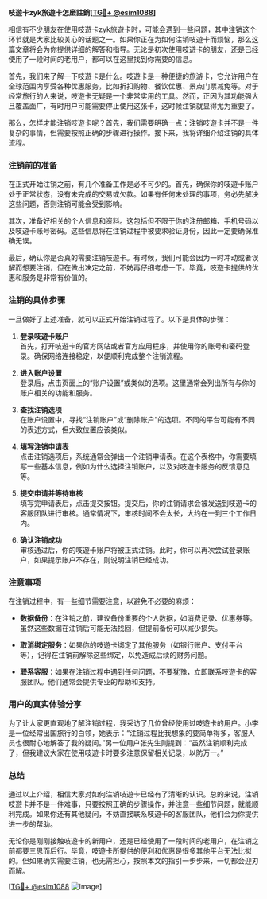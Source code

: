 **吱遊卡zyk旅遊卡怎麽註銷[[TG💪+ @esim1088](https://t.me/s/esim1088)]**

相信有不少朋友在使用吱遊卡zyk旅遊卡时，可能会遇到一些问题，其中注销这个环节就是大家比较关心的话题之一。如果你正在为如何注销吱遊卡而烦恼，那么这篇文章将会为你提供详细的解答和指导。无论是初次使用吱遊卡的朋友，还是已经使用了一段时间的老用户，都可以在这里找到你需要的信息。

首先，我们来了解一下吱遊卡是什么。吱遊卡是一种便捷的旅游卡，它允许用户在全球范围内享受各种优惠服务，比如折扣购物、餐饮优惠、景点门票减免等。对于经常旅行的人来说，吱遊卡无疑是一个非常实用的工具。然而，正因为其功能强大且覆盖面广，有时用户可能需要停止使用这张卡，这时候注销就显得尤为重要了。

那么，怎样才能注销吱遊卡呢？首先，我们需要明确一点：注销吱遊卡并不是一件复杂的事情，但需要按照正确的步骤进行操作。接下来，我将详细介绍注销的具体流程。

### 注销前的准备

在正式开始注销之前，有几个准备工作是必不可少的。首先，确保你的吱遊卡账户处于正常状态，没有未完成的交易或欠款。如果有任何未处理的事项，务必先解决这些问题，否则注销可能会受到影响。

其次，准备好相关的个人信息和资料。这包括但不限于你的注册邮箱、手机号码以及吱遊卡账号密码。这些信息将在注销过程中被要求验证身份，因此一定要确保准确无误。

最后，确认你是否真的需要注销吱遊卡。有时候，我们可能会因为一时冲动或者误解而想要注销，但在做出决定之前，不妨再仔细考虑一下。毕竟，吱遊卡提供的优惠和服务是非常有价值的。

### 注销的具体步骤

一旦做好了上述准备，就可以正式开始注销过程了。以下是具体的步骤：

1. **登录吱遊卡账户**  
   首先，打开吱遊卡的官方网站或者官方应用程序，并使用你的账号和密码登录。确保网络连接稳定，以便顺利完成整个注销流程。

2. **进入账户设置**  
   登录后，点击页面上的“账户设置”或类似的选项。这里通常会列出所有与你的账户相关的功能和服务。

3. **查找注销选项**  
   在账户设置中，寻找“注销账户”或“删除账户”的选项。不同的平台可能有不同的表述方式，但大致位置应该类似。

4. **填写注销申请表**  
   点击注销选项后，系统通常会弹出一个注销申请表。在这个表格中，你需要填写一些基本信息，例如为什么选择注销账户，以及对吱遊卡服务的反馈意见等。

5. **提交申请并等待审核**  
   填写完申请表后，点击提交按钮。提交后，你的注销请求会被发送到吱遊卡的客服团队进行审核。通常情况下，审核时间不会太长，大约在一到三个工作日内。

6. **确认注销成功**  
   审核通过后，你的吱遊卡账户将被正式注销。此时，你可以再次尝试登录账户，如果提示账户不存在，则说明注销已经成功。

### 注意事项

在注销过程中，有一些细节需要注意，以避免不必要的麻烦：

- **数据备份**：在注销之前，建议备份重要的个人数据，如消费记录、优惠券等。虽然这些数据在注销后可能无法找回，但提前备份可以减少损失。
  
- **取消绑定服务**：如果你的吱遊卡绑定了其他服务（如银行账户、支付平台等），记得在注销前解除这些绑定，以免造成后续的财务问题。

- **联系客服**：如果在注销过程中遇到任何问题，不要犹豫，立即联系吱遊卡的客服团队。他们通常会提供专业的帮助和支持。

### 用户的真实体验分享

为了让大家更直观地了解注销过程，我采访了几位曾经使用过吱遊卡的用户。小李是一位经常出国旅行的白领，她表示：“注销过程比我想象的要简单得多，客服人员也很耐心地解答了我的疑问。”另一位用户张先生则提到：“虽然注销顺利完成了，但我建议大家在使用吱遊卡时要多注意保留相关记录，以防万一。”

### 总结

通过以上介绍，相信大家对如何注销吱遊卡已经有了清晰的认识。总的来说，注销吱遊卡并不是一件难事，只要按照正确的步骤操作，并注意一些细节问题，就能顺利完成。如果你还有其他疑问，不妨直接联系吱遊卡的客服团队，他们会为你提供进一步的帮助。

无论你是刚刚接触吱遊卡的新用户，还是已经使用了一段时间的老用户，在注销之前都要三思而后行。毕竟，吱遊卡所提供的便利和优惠是很多其他平台无法比拟的。但如果确实需要注销，也无需担心，按照本文的指引一步步来，一切都会迎刃而解。

[[TG💪+ @esim1088](https://t.me/s/esim1088) ![Image](https://i.postimg.cc/4NQfJmqS/Snipaste-2025-05-13-00-14-12.png)]